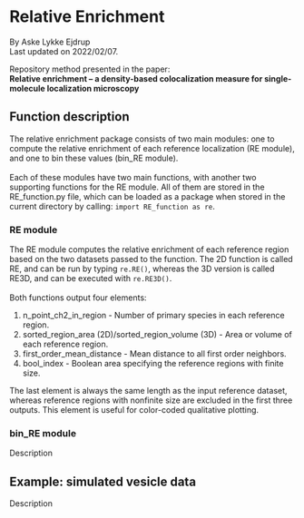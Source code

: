 # Relative Enrichment
By Aske Lykke Ejdrup
<br>
Last updated on 2022/02/07.

Repository method presented in the paper:
<br>
**Relative enrichment – a density-based colocalization measure for single-molecule localization microscopy**

## Function description
The relative enrichment package consists of two main modules: one to compute the relative enrichment of each reference localization (RE module), and one to bin these values (bin_RE module).
<br><br>
Each of these modules have two main functions, with another two supporting functions for the RE module. All of them are stored in the RE_function.py file, which can be loaded as a package when stored in the current directory by calling:
`import RE_function as re`.

### RE module
The RE module computes the relative enrichment of each reference region based on the two datasets passed to the function. The 2D function is called RE, and can be run by typing `re.RE()`, whereas the 3D version is called RE3D, and can be executed with `re.RE3D()`.
<br><br>
Both functions output four elements:
<br>
1. n_point_ch2_in_region - Number of primary species in each reference region.
2. sorted_region_area (2D)/sorted_region_volume (3D) - Area or volume of each reference region.
3. first_order_mean_distance - Mean distance to all first order neighbors.
4. bool_index - Boolean area specifying the reference regions with finite size.

The last element is always the same length as the input reference dataset, whereas reference regions with nonfinite size are excluded in the first three outputs. This element is useful for color-coded qualitative plotting.

### bin_RE module
Description

## Example: simulated vesicle data
Description 